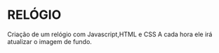 # RELÓGIO
 Criação de um relógio com Javascript,HTML e CSS
 A cada hora ele irá atualizar o imagem de fundo.
